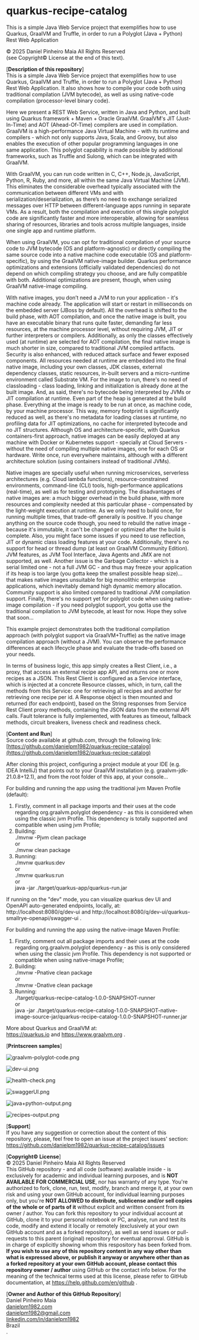 # quarkus-recipe-catalog
This is a simple Java Web Service project that exemplifies how to use Quarkus, GraalVM and Truffle, in order to run a Polyglot (Java + Python) Rest Web Application

© 2025 Daniel Pinheiro Maia All Rights Reserved<br>
(see Copyright© License at the end of this text).

[**Description of this repository**]<br>
This is a simple Java Web Service project that exemplifies how to use Quarkus, GraalVM and Truffle, in order to run a Polyglot (Java + Python) Rest Web Application. It also shows how to compile your code both using traditional compilation (JVM bytecode), as well as using native-code compilation (processor-level binary code).

Here we present a REST Web Service, written in Java and Python, and built using Quarkus framework + Maven + Oracle GraalVM. GraalVM's JIT (Just-In-Time) and AOT (Ahead-Of-Time) compilers are used in compilation. GraalVM is a high-performance Java Virtual Machine - with its runtime and compilers - which not only supports Java, Scala, and Groovy, but also enables the execution of other popular programming languages in one same application. This polyglot capability is made possible by additional frameworks, such as Truffle and Sulong, which can be integrated with GraalVM.

With GraalVM, you can run code written in C, C++, Node.js, JavaScript, Python, R, Ruby, and more, all within the same Java Virtual Machine (JVM). This eliminates the considerable overhead typically associated with the communication between different VMs and with serialization/deserialization, as there’s no need to exchange serialized messages over HTTP between different-language apps running in separate VMs. As a result, both the compilation and execution of this single polyglot code are significantly faster and more interoperable, allowing for seamless sharing of resources, libraries and tools across multiple languages, inside one single app and runtime platform.

When using GraalVM, you can opt for traditional compilation of your source code to JVM bytecode (OS and platform-agnostic) or directly compiling the same source code into a native machine code executable (OS and platform-specific), by using the GraalVM native-image builder. Quarkus performance optimizations and extensions (officially validated dependencies) do not depend on which compiling strategy you choose, and are fully compatible with both. Additional optimizations are present, though, when using GraalVM native-image compiling. 

With native images, you don’t need a JVM to run your application - it's machine code already. The application will start or restart in milliseconds on the embedded server (JBoss by default). All the overhead is shifted to the build phase, with AOT compilation, and once the native image is built, you have an executable binary that runs quite faster, demanding far less resources, at the machine processor level, without requiring JVM, JIT or further interpreters or compilers. Additionally, as only the classes effectively used (at runtime) are selected for AOT compilation, the final native image is much shorter in size, compared to traditional JVM compiled artifacts. Security is also enhanced, with reduced attack surface and fewer exposed components. All resources needed at runtime are embedded into the final native image, including your own classes, JDK classes, external dependency classes, static resources, in-built servers and a micro-runtime environment called Substrate VM. For the image to run, there's no need of classloading - class loading, linking and initialization is already done at the built image. And, as said, there's no bytecode being interpreted by JVMs or JIT compilation at runtime. Even part of the heap is generated at the build phase. Everything at the image is ready to be run at once, as machine code, by your machine processor. This way, memory footprint is significantly reduced as well, as there's no metadata for loading classes at runtime, no profiling data for JIT optimizations, no cache for interpreted bytecode and no JIT structures. Although OS and architecture-specific, with Quarkus containers-first approach, native images can be easily deployed at any machine with Docker or Kubernetes support - specially at Cloud Servers - without the need of compiling multiple native images, one for each OS or hardware. Write once, run everywhere maintains, although with a different architecture solution (using containers instead of traditional JVMs). 

Native images are specially useful when running microservices, serverless architectures (e.g. Cloud lambda functions), resource-constrained environments, command-line (CLI) tools, high-performance applications (real-time), as well as for testing and prototyping. The disadvantages of native images are: a much bigger overhead in the build phase, with more resources and complexity needed at this particular phase - compensated by the light-weight execution at runtime. As we only need to build once, for running multiple times, that trade-off generally is positive. If you change anything on the source code though, you need to rebuild the native image - because it's immutable, it can't be changed or optimized after the build is complete. Also, you might face some issues if you need to use reflection, JIT or dynamic class loading features at your code. Additionally, there's no support for head or thread dump (at least on GraalVM Community Edition). JVM features, as JVM Tool Interface, Java Agents and JMX are not supported, as well. Another issue is the Garbage Collector - which is a serial limited one - not a full JVM GC - and thus may freeze your application if its heap is too large (you gotta keep the smallest possible heap size)... that makes native images unsuitable for big monolithic enterprise applications, which inevitably demand high dynamic memory allocation. Community support is also limited compared to traditional JVM compilation support. Finally, there's no support yet for polyglot code when using native-image compilation - if you need polyglot support, you gotta use the traditional compilation to JVM bytecode, at least for now. Hope they solve that soon...

This example project demonstrates both the traditional compilation approach (with polyglot support via GraalVM+Truffle) as the native image compilation approach (without a JVM). You can observe the performance differences at each lifecycle phase and evaluate the trade-offs based on your needs.

In terms of business logic, this app simply creates a Rest Client, i.e., a proxy, that access an external recipe app API, and returns one or more recipes as a JSON. This Rest Client is configured as a Service interface, which is injected at a concrete Resource classes, which, in turn, call the methods from this Service: one for retrieving all recipes and another for retrieving one recipe per id. A Response object is then mounted and returned (for each endpoint), based on the String responses from Service Rest Client proxy methods, containing the JSON data from the external API calls. Fault tolerance is fully implemented, with features as timeout, fallback methods, circuit breakers, liveness check and readiness check.    

[**Content and Run**]<br>
Source code available at github.com, through the following link:<br>
[https://github.com/danielpm1982/quarkus-recipe-catalog](https://github.com/danielpm1982/quarkus-recipe-catalog)<br>

After cloning this project, configuring a project module at your IDE (e.g. IDEA IntelliJ) that points out to your GraalVM installation (e.g. graalvm-jdk-21.0.8+12.1), and from the root folder of this app, at your console...

For building and running the app using the traditional jvm Maven Profile (default):
1) Firstly, comment in all package imports and their uses at the code regarding org.graalvm.polyglot dependency - as this is considered when using the classic jvm Profile. This dependency is totally supported and compatible when using jvm Profile;
2) Building:<br>
   ./mvnw -Pjvm clean package<br>
   or<br>
   ./mvnw clean package
3) Running:<br>
   ./mvnw quarkus:dev<br>
   or<br>
   ./mvnw quarkus:run<br>
   or<br>
   java -jar ./target/quarkus-app/quarkus-run.jar

If running on the "dev" mode, you can visualize quarkus dev UI and OpenAPI auto-generated endpoints, locally, at:<br>
http://localhost:8080/q/dev-ui
and
http://localhost:8080/q/dev-ui/quarkus-smallrye-openapi/swagger-ui .

For building and running the app using the native-image Maven Profile:
1) Firstly, comment out all package imports and their uses at the code regarding org.graalvm.polyglot dependency - as this is only considered when using the classic jvm Profile. This dependency is not supported or compatible when using native-image Profile;
2) Building:<br>
   ./mvnw -Pnative clean package<br>
   or<br>
   ./mvnw -Dnative clean package<br>
3) Running:<br>
   ./target/quarkus-recipe-catalog-1.0.0-SNAPSHOT-runner<br>
   or<br>
   java -jar ./target/quarkus-recipe-catalog-1.0.0-SNAPSHOT-native-image-source-jar/quarkus-recipe-catalog-1.0.0-SNAPSHOT-runner.jar

More about Quarkus and GraalVM at:<br>
https://quarkus.io and https://www.graalvm.org .

[**Printscreen samples**]<br>

![graalvm-polyglot-code.png](https://raw.githubusercontent.com/danielpm1982/quarkus-recipe-catalog/refs/heads/master/img/graalvm-polyglot-code.png)

![dev-ui.png](https://raw.githubusercontent.com/danielpm1982/quarkus-recipe-catalog/refs/heads/master/img/dev-ui.png)

![health-check.png](https://raw.githubusercontent.com/danielpm1982/quarkus-recipe-catalog/refs/heads/master/img/health-check.png)

![swaggerUI.png](https://raw.githubusercontent.com/danielpm1982/quarkus-recipe-catalog/refs/heads/master/img/swaggerUI.png)

![java+python-output.png](https://raw.githubusercontent.com/danielpm1982/quarkus-recipe-catalog/refs/heads/master/img/java%2Bpython-output.png)

![recipes-output.png](https://raw.githubusercontent.com/danielpm1982/quarkus-recipe-catalog/refs/heads/master/img/recipes-output.png)

[**Support**]<br>
If you have any suggestion or correction about the content of this repository, please, feel free to open an issue at the project issues' section:<br>
https://github.com/danielpm1982/quarkus-recipe-catalog/issues

[**Copyright© License**]<br>
© 2025 Daniel Pinheiro Maia All Rights Reserved<br>
This GitHub repository - and all code (software) available inside - is exclusively for academic and individual learning purposes, and is **NOT AVAILABLE FOR COMMERCIAL USE**, nor has warranty of any type. You're authorized to fork, clone, run, test, modify, branch and merge it, at your own risk and using your own GitHub account, for individual learning purposes only, but you're **NOT ALLOWED to distribute, sublicense and/or sell copies of the whole or of parts of it** without explicit and written consent from its owner / author. You can fork this repository to your individual account at GitHub, clone it to your personal notebook or PC, analyse, run and test its code, modify and extend it locally or remotely (exclusively at your own GitHub account and as a forked repository), as well as send issues or pull-requests to this parent (original) repository for eventual approval. GitHub is in charge of explicitly showing whom this respository has been forked from. **If you wish to use any of this repository content in any way other than what is expressed above, or publish it anyway or anywhere other than as a forked repository at your own GitHub account, please contact this repository owner / author** using GitHub or the contact info below. For the meaning of the technical terms used at this license, please refer to GitHub documentation, at https://help.github.com/en/github .

[**Owner and Author of this GitHub Repository**]<br>
Daniel Pinheiro Maia<br>
[danielpm1982.com](https://www.danielpm1982.com)<br>
danielpm1982@gmail.com<br>
[linkedin.com/in/danielpm1982](https://www.linkedin.com/in/danielpm1982)<br>
Brazil<br>
.
